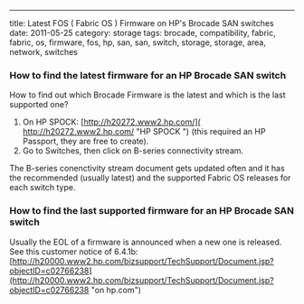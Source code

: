 ---
title: Latest FOS ( Fabric OS ) Firmware on HP's Brocade SAN switches
date: 2011-05-25
category: storage
tags: brocade, compatibility, fabric, fabric, os, firmware, fos, hp, san, san, switch, storage, storage, area, network, switches

### How to find the latest firmware for an HP Brocade SAN switch

How to find out which Brocade Firmware is the latest and which is the last supported one?

1. On HP SPOCK: [http://h20272.www2.hp.com/]( http://h20272.www2.hp.com/ "HP SPOCK ") (this required an HP Passport, they are free to create).
2. Go to Switches, then click on B-series connectivity stream.

The B-series conenctivity stream document gets updated often and it has the recommended (usually latest) and the supported Fabric OS releases for each switch type.

### How to find the last supported firmware for an HP Brocade SAN switch

Usually the EOL of a firmware is announced when a new one is released. See this customer notice of 6.4.1b: [http://h20000.www2.hp.com/bizsupport/TechSupport/Document.jsp?objectID=c02766238](http://h20000.www2.hp.com/bizsupport/TechSupport/Document.jsp?objectID=c02766238 "on hp.com")
